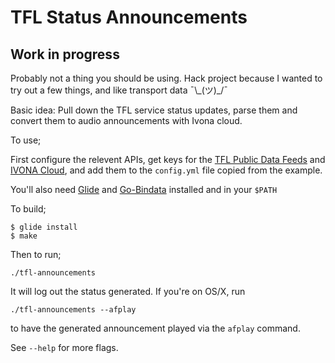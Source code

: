 # TFL Status Announcements
## Work in progress

Probably not a thing you should be using. Hack project because I wanted to try out a few things, and like transport data ¯\\\_(ツ)\_/¯

Basic idea: Pull down the TFL service status updates, parse them and convert them to audio announcements with Ivona cloud.

To use;

First configure the relevent APIs, get keys for the [TFL Public Data Feeds](https://api-portal.tfl.gov.uk) and [IVONA Cloud](https://ivona.com/), and add them to the `config.yml` file copied from the example.

You'll also need [Glide](https://github.com/Masterminds/glide) and [Go-Bindata](https://github.com/jteeuwen/go-bindata) installed and in your `$PATH`

To build;

```
$ glide install
$ make
```

Then to run;

```
./tfl-announcements
```

It will log out the status generated. If you're on OS/X, run

```
./tfl-announcements --afplay
```

to have the generated announcement played via the `afplay` command.

See `--help` for more flags.